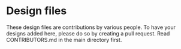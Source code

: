 # Design files

These design files are contributions by various people. To have your designs added here, please do so by creating a pull request. Read CONTRIBUTORS.md in the main directory first.
